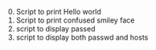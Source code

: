0. Script to print Hello world
1. Script to print confused smiley face
2. script to display passed
3. script to display both passwd and hosts
